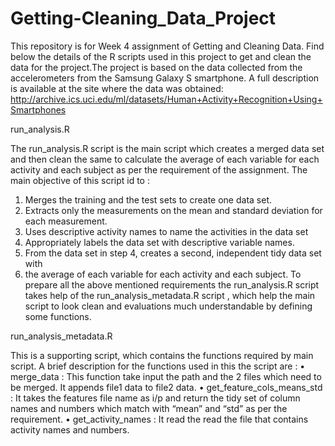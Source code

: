 # Getting-Cleaning_Data_Project
This repository is for Week 4 assignment of Getting and Cleaning Data. 
Find below the details of the R scripts used in this project to get and clean the data for the project.The project is based on the data collected from the accelerometers from the Samsung Galaxy S smartphone. A full description is available at the site where the data was obtained:
http://archive.ics.uci.edu/ml/datasets/Human+Activity+Recognition+Using+Smartphones

run_analysis.R

The run_analysis.R script is the main script which creates a merged data set and then clean the same to calculate the average of each variable for each activity and each subject as per the requirement of the assignment. The main objective of this script id to :
 1. Merges the training and the test sets to create one data set.
 2. Extracts only the measurements on the mean and standard deviation for each measurement.
 3. Uses descriptive activity names to name the activities in the data set
 4. Appropriately labels the data set with descriptive variable names.
 5. From the data set in step 4, creates a second, independent tidy data set with 
 6.   the average of each variable for each activity and each subject.
To prepare all the above mentioned requirements the run_analysis.R script takes help of the run_analysis_metadata.R script , which help the main script to look clean and evaluations much understandable by defining some functions.

run_analysis_metadata.R

This is a supporting script, which contains the functions required by main script. A brief description for the  functions used in this the script are : 
•	merge_data :  This function take input the path and the 2 files which need to be merged. It appends file1 data to file2 data.
•	get_feature_cols_means_std : It takes the features file name as i/p and return the tidy set of column names and numbers which match with “mean” and “std” as per the requirement.
•	get_activity_names : It read the read the file that contains activity names and numbers.

